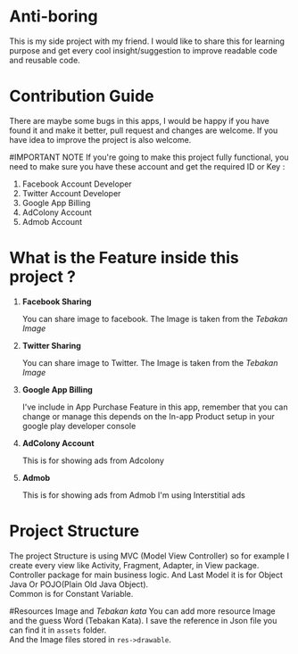 # Anti-boring
This is my side project with my friend.
I would like to share this for learning purpose and get every cool insight/suggestion to improve readable code and reusable code.

# Contribution Guide
There are maybe some bugs in this apps, I would be happy if you have found it and make it better, pull request and changes are welcome.
If you have idea to improve the project is also welcome.

#IMPORTANT NOTE
If you're going to make this project fully functional, you need to make sure you have these account and get the required ID or Key : <br>

<ol>

<li> Facebook Account Developer </li>
<li> Twitter Account Developer </li>
<li> Google App Billing </li>
<li> AdColony Account </li>
<li> Admob Account </li>

</ol>

# What is the Feature inside this project ?
<ol>

<li> <b>Facebook Sharing </b> </li>
<p> You can share image to facebook. The Image is taken from the <i>Tebakan Image</i> </p>

<li> <b>Twitter Sharing</b></li>
<p> You can share image to Twitter. The Image is taken from the <i>Tebakan Image</i> </p>

<li> <b>Google App Billing</b> </li>
<p> I've include in App Purchase Feature in this app, remember that you can change or manage this depends on the In-app Product setup in your google play developer console</p>

<li> <b>AdColony Account </b></li>
<p> This is for showing ads from Adcolony</p>

<li> <b>Admob </b></li>
<p> This is for showing ads from Admob I'm using Interstitial ads </p>

</ol>

# Project Structure
The project Structure is using MVC (Model View Controller) so for example I create every view like Activity, Fragment, Adapter, in View package. <br>
Controller package for main business logic. And Last Model it is for Object Java Or POJO(Plain Old Java Object).<br>
Common is for Constant Variable.

#Resources Image and <i>Tebakan kata</i>
You can add more resource Image and the guess Word (Tebakan Kata).
I save the reference in Json file you can find it in `assets` folder.<br>
And the Image files stored in `res->drawable`.
</ol>

